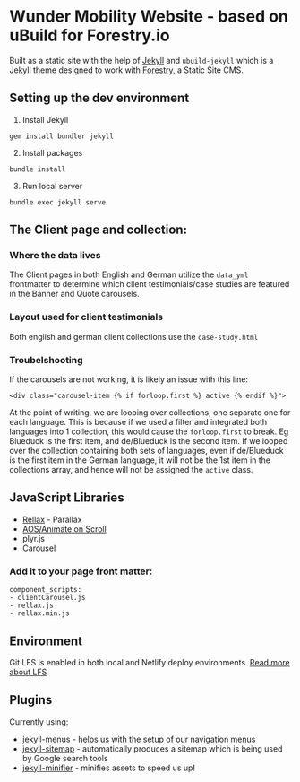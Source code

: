 # Wunder Mobility Website - based on uBuild for Forestry.io

Built as a static site with the help of [Jekyll](https://jekyllrb.com/) and `ubuild-jekyll` which is a Jekyll theme designed to work with [Forestry](https://forestry.io/), a Static Site CMS.

## Setting up the dev environment
1. Install Jekyll
```
gem install bundler jekyll
```

2. Install packages
```
bundle install
```

3. Run local server
```
bundle exec jekyll serve
```
## The Client page and collection:
### Where the data lives
The Client pages in both English and German utilize the `data_yml` frontmatter to determine which client testimonials/case studies are featured in the Banner and Quote carousels. 

### Layout used for client testimonials
Both english and german client collections use the `case-study.html` 

### Troubelshooting
If the carousels are not working, it is likely an issue with this line:
```
<div class="carousel-item {% if forloop.first %} active {% endif %}">
```
At the point of writing, we are looping over collections, one separate one for each language. This is because if we used a filter and integrated both languages into 1 collection, this would cause the `forloop.first` to break. Eg Blueduck is the first item, and de/Blueduck is the second item. If we looped over the collection containing both sets of languages, even if de/Blueduck is the first item in the German language, it will not be the 1st item in the collections array, and hence will not be assigned the `active` class.

## JavaScript Libraries
- [Rellax](https://dixonandmoe.com/rellax/) - Parallax
- [AOS/Animate on Scroll](https://michalsnik.github.io/aos/)
- plyr.js
- Carousel

### Add it to your page front matter:
```
component_scripts:
- clientCarousel.js
- rellax.js
- rellax.min.js
```

## Environment
Git LFS is enabled in both local and Netlify deploy environments.
[Read more about LFS](https://docs.netlify.com/large-media/setup/)
## Plugins

Currently using:
- [jekyll-menus](https://github.com/forestryio/jekyll-menus) - helps us with the setup of our navigation menus
- [jekyll-sitemap](https://github.com/jekyll/jekyll-sitemap) - automatically produces a sitemap which is being used by Google search tools
- [jekyll-minifier](https://github.com/digitalsparky/jekyll-minifier) - minifies assets to speed us up!
